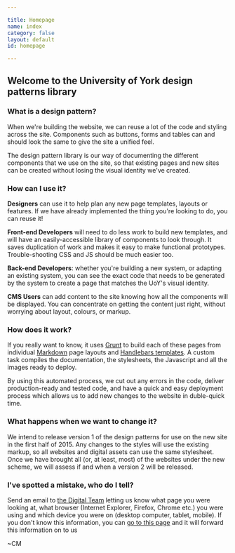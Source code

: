 ```yaml
---

title: Homepage
name: index
category: false
layout: default
id: homepage

---
```


## Welcome to the University of York design patterns library

### What is a design pattern?

When we're building the website, we can reuse a lot of the code and styling across the site. Components such as buttons, forms and tables can and should look the same to give the site a unified feel.

The design pattern library is our way of documenting the different components that we use on the site, so that existing pages and new sites can be created without losing the visual identity we've created.

### How can I use it?

**Designers** can use it to help plan any new page templates, layouts or features. If we have already implemented the thing you're looking to do, you can reuse it!

**Front-end Developers** will need to do less work to build new templates, and will have an easily-accessible library of components to look through. It saves duplication of work and makes it easy to make functional prototypes. Trouble-shooting CSS and JS should be much easier too.

**Back-end Developers**: whether you're building a new system, or adapting an existing system, you can see the exact code that needs to be generated by the system to create a page that matches the UoY's visual identity.

**CMS Users** can add content to the site knowing how all the components will be displayed. You can concentrate on getting the content just right, without worrying about layout, colours, or markup.

### How does it work?

If you really want to know, it uses [Grunt](http://gruntjs.com) to build each of these pages from individual [Markdown](http://daringfireball.net/projects/markdown/) page layouts and [Handlebars templates](http://handlebarsjs.com). A custom task compiles the documentation, the stylesheets, the Javascript and all the images ready to deploy.

By using this automated process, we cut out any errors in the code, deliver production-ready and tested code, and have a quick and easy deployment process which allows us to add new changes to the website in duble-quick time.

### What happens when we want to change it?

We intend to release version 1 of the design patterns for use on the new site in the first half of 2015. Any changes to the styles will use the existing markup, so all websites and digital assets can use the same stylesheet. Once we have brought all (or, at least, most) of the websites under the new scheme, we will assess if and when a version 2 will be released.

### I've spotted a mistake, who do I tell?

Send an email to [the Digital Team](mailto:digital-marketing@york.ac.uk) letting us know what page you were looking at, what browser (Internet Explorer, Firefox, Chrome etc.) you were using and which device you were on (desktop computer, tablet, mobile). If you don't know this information, you can [go to this page](http://uoy.yourbrowser.is/?send=true) and it will forward this information on to us

~CM